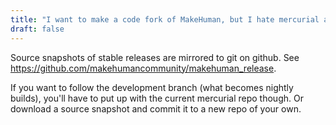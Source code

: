 ```yaml
---
title: "I want to make a code fork of MakeHuman, but I hate mercurial and/or BitBucket"
draft: false
---
```


Source snapshots of stable releases are mirrored to git on github. See https://github.com/makehumancommunity/makehuman_release.

If you want to follow the development branch (what becomes nightly builds), you'll have to put up with the current mercurial repo though. Or download a source snapshot and commit it to a new repo of your own.